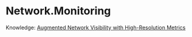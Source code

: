# Network.Monitoring
Knowledge: [Augmented Network Visibility with High-Resolution Metrics](https://youtu.be/GP9e0yktyL4)
